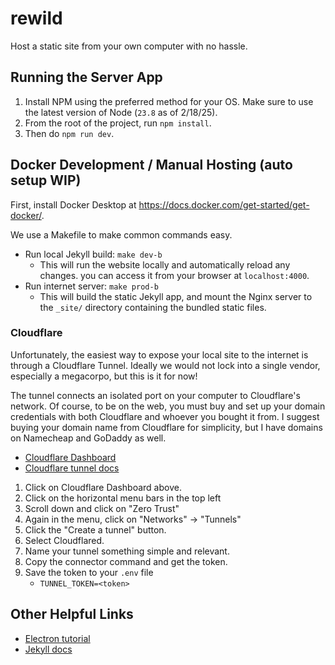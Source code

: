 # rewild

Host a static site from your own computer with no hassle.

## Running the Server App

1. Install NPM using the preferred method for your OS. Make sure to use the latest version of Node (`23.8` as of 2/18/25).
1. From the root of the project, run `npm install`.
1. Then do `npm run dev`. 

## Docker Development / Manual Hosting (auto setup WIP)

First, install Docker Desktop at https://docs.docker.com/get-started/get-docker/.

We use a Makefile to make common commands easy. 
- Run local Jekyll build: `make dev-b`
    - This will run the website locally and automatically reload any changes. you can access it from your browser at `localhost:4000`.
- Run internet server: `make prod-b`
    - This will build the static Jekyll app, and mount the Nginx server to the `_site/` directory containing the bundled static files.
 
### Cloudflare
Unfortunately, the easiest way to expose your local site to the internet is through a Cloudflare Tunnel.
Ideally we would not lock into a single vendor, especially a megacorpo, but this is it for now!

The tunnel connects an isolated port on your computer to Cloudflare's network. 
Of course, to be on the web, you must buy and set up your domain credentials with both Cloudflare and whoever you bought it from. 
I suggest buying your domain name from Cloudflare for simplicity, but I have domains on Namecheap and GoDaddy as well.
- [Cloudflare Dashboard](https://one.dash.cloudflare.com/)
- [Cloudflare tunnel docs](https://developers.cloudflare.com/cloudflare-one/connections/connect-networks/get-started/create-remote-tunnel/)

1. Click on Cloudflare Dashboard above.
1. Click on the horizontal menu bars in the top left
1. Scroll down and click on "Zero Trust"
1. Again in the menu, click on "Networks" -> "Tunnels"
1. Click the "Create a tunnel" button.
1. Select Cloudflared.
1. Name your tunnel something simple and relevant.
1. Copy the connector command and get the token.
1. Save the token to your `.env` file 
    - `TUNNEL_TOKEN=<token>`

## Other Helpful Links
- [Electron tutorial](https://www.electronjs.org/docs/latest/tutorial/tutorial-prerequisites)
- [Jekyll docs](https://jekyllrb.com/docs/)
